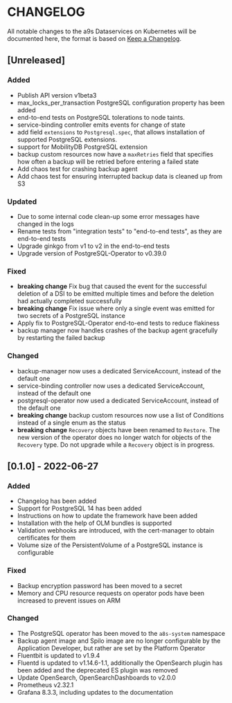 # CHANGELOG

All notable changes to the a9s Dataservices on Kubernetes will be documented
here, the format is based on [Keep a
Changelog](https://keepachangelog.com/en/1.0.0/).

## [Unreleased]

### Added

- Publish API version v1beta3
- max\_locks\_per\_transaction PostgreSQL configuration property has been added
- end-to-end tests on PostgreSQL tolerations to node taints.
- service-binding controller emits events for change of state
- add field `extensions` to  `Postgresql.spec`, that allows installation of supported
  PostgreSQL extensions.
- support for MobilityDB PostgreSQL extension
- backup custom resources now have a `maxRetries` field that specifies how often a backup
  will be retried before entering a failed state
- Add chaos test for crashing backup agent
- Add chaos test for ensuring interrupted backup data is cleaned up from S3

### Updated

- Due to some internal code clean-up some error messages have changed in the logs
- Rename tests from "integration tests" to "end-to-end tests", as they are end-to-end tests
- Upgrade ginkgo from v1 to v2 in the end-to-end tests
- Upgrade version of PostgreSQL-Operator to v0.39.0

### Fixed

- **breaking change** Fix bug that caused the event for the successful deletion of
  a DSI to be emitted multiple times and before the deletion had actually
  completed successfully
- **breaking change** Fix issue where only a single event was emitted for two secrets
  of a PostgreSQL instance
- Apply fix to PostgreSQL-Operator end-to-end tests to reduce flakiness
- backup manager now handles crashes of the backup agent gracefully by restarting the failed backup

### Changed

- backup-manager now uses a dedicated ServiceAccount, instead of the default one
- service-binding controller now uses a dedicated ServiceAccount, instead of the default one
- postgresql-operator now used a dedicated ServiceAccount, instead of the default one
- **breaking change** backup custom resources now use a list of Conditions instead of a single enum
as the status
- **breaking change** `Recovery` objects have been renamed to `Restore`.
  The new version of the operator does no longer watch for objects of the `Recovery` type. Do not
  upgrade while a `Recovery` object is in progress.

## [0.1.0] - 2022-06-27

### Added

- Changelog has been added
- Support for PostgreSQL 14 has been added
- Instructions on how to update the framework have been added
- Installation with the help of OLM bundles is supported
- Validation webhooks are introduced, with the cert-manager to obtain
  certificates for them
- Volume size of the PersistentVolume of a PostgreSQL instance is configurable

### Fixed

- Backup encryption password has been moved to a secret
- Memory and CPU resource requests on operator pods have been increased to
  prevent issues on ARM

### Changed

- The PostgreSQL operator has been moved to the `a8s-system` namespace
- Backup agent image and Spilo image are no longer configurable by the
  Application Developer, but rather are set by the Platform Operator
- Fluentbit is updated to v1.9.4
- Fluentd is updated to v1.14.6-1.1, additionally the OpenSearch plugin has been
  added and the deprecated ES plugin was removed
- Update OpenSearch, OpenSearchDashboards to v2.0.0
- Prometheus v2.32.1
- Grafana 8.3.3, including updates to the documentation
